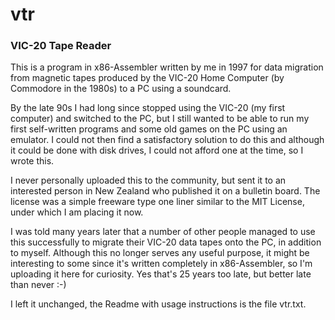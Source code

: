 # vtr
### VIC-20 Tape Reader

This is a program in x86-Assembler written by me in 1997 for data migration from magnetic tapes produced by the VIC-20 Home Computer (by Commodore in the 1980s) to a PC using a soundcard.

By the late 90s I had long since stopped using the VIC-20 (my first computer) and switched to the PC, but I still wanted to be able to run my first self-written programs and some old games on the PC using an emulator. I could not then find a satisfactory solution to do this and although it could be done with disk drives, I could not afford one at the time, so I wrote this.

I never personally uploaded this to the community, but sent it to an interested person in New Zealand who published it on a bulletin board. The license was a simple freeware type one liner similar to the MIT License, under which I am placing it now.

I was told many years later that a number of other people managed to use this successfully to migrate their VIC-20 data tapes onto the PC, in addition to myself. Although this no longer serves any useful purpose, it might be interesting to some since it's written completely in x86-Assembler, so I'm uploading it here for curiosity. Yes that's 25 years too late, but better late than never :-)

I left it unchanged, the Readme with usage instructions is the file vtr.txt.
